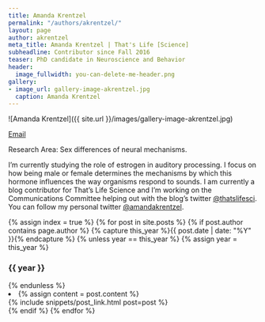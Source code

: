 ```yaml
---
title: Amanda Krentzel
permalink: "/authors/akrentzel/"
layout: page
author: akrentzel
meta_title: Amanda Krentzel | That's Life [Science]
subheadline: Contributor since Fall 2016
teaser: PhD candidate in Neuroscience and Behavior
header:
  image_fullwidth: you-can-delete-me-header.png
gallery:
- image_url: gallery-image-akrentzel.jpg
  caption: Amanda Krentzel
---
```


![Amanda Krentzel]({{ site.url }}/images/gallery-image-akrentzel.jpg)

[Email](mailto:akrentze@cns.umass.edu)

Research Area: Sex differences of neural mechanisms.

I’m currently studying the role of estrogen in auditory processing. I focus on how being male or female determines the mechanisms by which this hormone influences the way organisms respond to sounds.  I am currently a blog contributor for That’s Life Science and I’m working on the Communications Committee helping out with the blog’s twitter [@thatslifesci](https://twitter.com/thatslifesci). You can follow my personal twitter [@amandakrentzel](https://twitter.com/amandakrentzel).

{% assign index = true %}
{% for post in site.posts %}
{% if post.author contains page.author %}
{% capture this_year %}{{ post.date | date: "%Y" }}{% endcapture %}
{% unless year == this_year %}
{% assign year = this_year %}
<h3>{{ year }}</h3>
{% endunless %}
<li>
{% assign content = post.content %}
<article>
{% include snippets/post_link.html post=post %}
</article>
</li>
{% endif %}
{% endfor %}
